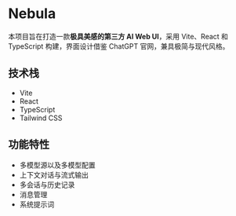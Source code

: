 # Nebula

本项目旨在打造一款**极具美感的第三方 AI Web UI**，采用 Vite、React 和 TypeScript 构建，界面设计借鉴 ChatGPT 官网，兼具极简与现代风格。

## 技术栈

- Vite
- React
- TypeScript
- Tailwind CSS

## 功能特性

- 多模型源以及多模型配置
- 上下文对话与流式输出
- 多会话与历史记录
- 消息管理
- 系统提示词
